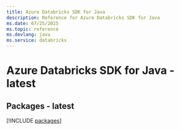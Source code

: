 ```yaml
---
title: Azure Databricks SDK for Java
description: Reference for Azure Databricks SDK for Java
ms.date: 07/25/2025
ms.topic: reference
ms.devlang: java
ms.service: databricks
---
```

# Azure Databricks SDK for Java - latest
## Packages - latest
[!INCLUDE [packages](databricks-index.md)]